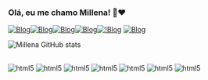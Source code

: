 ### Olá, eu me chamo Millena! 👋❤️

[![Blog](https://img.shields.io/badge/Instagram-E4405F?style=for-the-badge&logo=instagram&logoColor=white)](htttps://instagram.com/https://www.instagram.com/millysz_s2/)[![Blog](https://img.shields.io/badge/Discord-7289DA?style=for-the-badge&logo=discord&logoColor=white)](https://Discord.com/░⃟⃛🌹◗Ꮋ𝚊𝚛𝚞✧#0971)[![Blog](https://img.shields.io/badge/LinkedIn-0077B5?style=for-the-badge&logo=linkedin&logoColor=white)](https://LinkedIn.com/MillenaSampaioZovadelli)[![Blog](https://img.shields.io/badge/Twitch-9146FF?style=for-the-badge&logo=twitch&logoColor=white)](https://Twitth.com/Millysz_s2)[![!Blog](https://img.shields.io/badge/Gmail-D14836?style=for-the-badge&logo=gmail&logoColor=white)](https://Gmail.com/millena.zovadelli@etec.sp.gov.br)
[![Blog](https://img.shields.io/badge/Spotify-1ED760?&style=for-the-badge&logo=spotify&logoColor=white)](Https://Millysz)

![Millena GitHub stats](https://github-readme-stats.vercel.app/api?username=Millenazova&show_icons=true&theme=radical)

<div style="display: incline_block"><br/>
<img aling="center" alt="html5"src="https://img.shields.io/badge/HTML5-E34F26?style=for-the-badge&logo=html5&logoColor=white" />
<img aling="center" alt="html5"src="https://img.shields.io/badge/CSS3-1572B6?style=for-the-badge&logo=css3&logoColor=white" />
<img aling="center" alt="html5"src="https://img.shields.io/badge/Bootstrap-563D7C?style=for-the-badge&logo=bootstrap&logoColor=white" />
<img aling="center" alt="html5"src="https://img.shields.io/badge/Canva-%2300C4CC.svg?&style=for-the-badge&logo=Canva&logoColor=white" />
<img aling="center" alt="html5"src="https://img.shields.io/badge/sublime_text-%23575757.svg?&style=for-the-badge&logo=sublime-text&logoColor=important" />
<img aling="center" alt="html5"src="https://img.shields.io/badge/Visual_Studio-5C2D91?style=for-the-badge&logo=visual%20studio&logoColor=white" />
<img aling="center" alt="html5"src="https://img.shields.io/badge/Visual_Studio_Code-0078D4?style=for-the-" />
</div>
